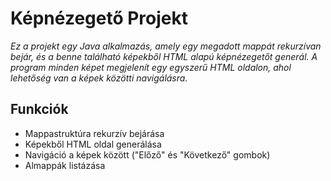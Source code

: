 # **Képnézegető Projekt**

*Ez a projekt egy Java alkalmazás, amely egy megadott mappát rekurzívan bejár, és a benne található képekből HTML alapú képnézegetőt generál. A program minden képet megjelenít egy egyszerű HTML oldalon, ahol lehetőség van a képek közötti navigálásra.*

## **Funkciók**

- Mappastruktúra rekurzív bejárása
- Képekből HTML oldal generálása
- Navigáció a képek között ("Előző" és "Következő" gombok)
- Almappák listázása